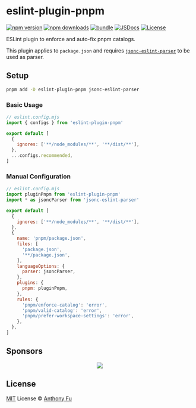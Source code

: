 # eslint-plugin-pnpm

[![npm version][npm-version-src]][npm-version-href]
[![npm downloads][npm-downloads-src]][npm-downloads-href]
[![bundle][bundle-src]][bundle-href]
[![JSDocs][jsdocs-src]][jsdocs-href]
[![License][license-src]][license-href]

ESLint plugin to enforce and auto-fix pnpm catalogs.

This plugin applies to `package.json` and requires [`jsonc-eslint-parser`](https://github.com/ota-meshi/jsonc-eslint-parser) to be used as parser.

## Setup

```bash
pnpm add -D eslint-plugin-pnpm jsonc-eslint-parser
```

### Basic Usage

```js
// eslint.config.mjs
import { configs } from 'eslint-plugin-pnpm'

export default [
  {
    ignores: ['**/node_modules/**', '**/dist/**'],
  },
  ...configs.recommended,
]
```

### Manual Configuration

```js
// eslint.config.mjs
import pluginPnpm from 'eslint-plugin-pnpm'
import * as jsoncParser from 'jsonc-eslint-parser'

export default [
  {
    ignores: ['**/node_modules/**', '**/dist/**'],
  },
  {
    name: 'pnpm/package.json',
    files: [
      'package.json',
      '**/package.json',
    ],
    languageOptions: {
      parser: jsoncParser,
    },
    plugins: {
      pnpm: pluginPnpm,
    },
    rules: {
      'pnpm/enforce-catalog': 'error',
      'pnpm/valid-catalog': 'error',
      'pnpm/prefer-workspace-settings': 'error',
    },
  },
]
```

## Sponsors

<p align="center">
  <a href="https://cdn.jsdelivr.net/gh/antfu/static/sponsors.svg">
    <img src='https://cdn.jsdelivr.net/gh/antfu/static/sponsors.svg'/>
  </a>
</p>

## License

[MIT](./LICENSE) License © [Anthony Fu](https://github.com/antfu)

<!-- Badges -->

[npm-version-src]: https://img.shields.io/npm/v/eslint-plugin-pnpm?style=flat&colorA=080f12&colorB=1fa669
[npm-version-href]: https://npmjs.com/package/eslint-plugin-pnpm
[npm-downloads-src]: https://img.shields.io/npm/dm/eslint-plugin-pnpm?style=flat&colorA=080f12&colorB=1fa669
[npm-downloads-href]: https://npmjs.com/package/eslint-plugin-pnpm
[bundle-src]: https://img.shields.io/bundlephobia/minzip/eslint-plugin-pnpm?style=flat&colorA=080f12&colorB=1fa669&label=minzip
[bundle-href]: https://bundlephobia.com/result?p=eslint-plugin-pnpm
[license-src]: https://img.shields.io/github/license/antfu/eslint-plugin-pnpm.svg?style=flat&colorA=080f12&colorB=1fa669
[license-href]: https://github.com/antfu/eslint-plugin-pnpm/blob/main/LICENSE
[jsdocs-src]: https://img.shields.io/badge/jsdocs-reference-080f12?style=flat&colorA=080f12&colorB=1fa669
[jsdocs-href]: https://www.jsdocs.io/package/eslint-plugin-pnpm
